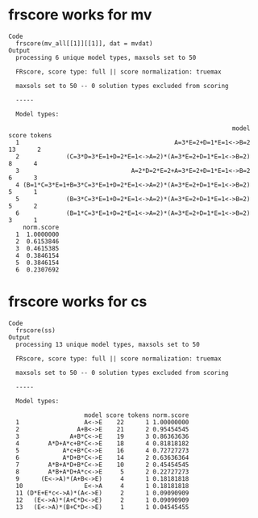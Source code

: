 # frscore works for mv

    Code
      frscore(mv_all[[1]][[1]], dat = mvdat)
    Output
      processing 6 unique model types, maxsols set to 50 
      
      FRscore, score type: full || score normalization: truemax 
      
      maxsols set to 50 -- 0 solution types excluded from scoring 
      
      -----
       
      Model types: 
      
                                                                  model score tokens
      1                                           A=3*E=2+D=1*E=1<->B=2    13      2
      2             (C=3*D=3*E=1+D=2*E=1<->A=2)*(A=3*E=2+D=1*E=1<->B=2)     8      4
      3                               A=2*D=2*E=2+A=3*E=2+D=1*E=1<->B=2     6      3
      4 (B=1*C=3*E=1+B=3*C=3*E=1+D=2*E=1<->A=2)*(A=3*E=2+D=1*E=1<->B=2)     5      1
      5             (B=3*C=3*E=1+D=2*E=1<->A=2)*(A=3*E=2+D=1*E=1<->B=2)     5      2
      6             (B=1*C=3*E=1+D=2*E=1<->A=2)*(A=3*E=2+D=1*E=1<->B=2)     3      1
        norm.score
      1  1.0000000
      2  0.6153846
      3  0.4615385
      4  0.3846154
      5  0.3846154
      6  0.2307692
      
      

# frscore works for cs

    Code
      frscore(ss)
    Output
      processing 13 unique model types, maxsols set to 50 
      
      FRscore, score type: full || score normalization: truemax 
      
      maxsols set to 50 -- 0 solution types excluded from scoring 
      
      -----
       
      Model types: 
      
                         model score tokens norm.score
      1                  A<->E    22      1 1.00000000
      2                A+B<->E    21      2 0.95454545
      3              A+B*C<->E    19      3 0.86363636
      4        A*D+A*c+B*C<->E    18      4 0.81818182
      5            A*c+B*C<->E    16      4 0.72727273
      6            A*D+B*C<->E    14      2 0.63636364
      7        A*B+A*D+B*C<->E    10      2 0.45454545
      8        A*B+A*D+A*c<->E     5      2 0.22727273
      9      (E<->A)*(A+B<->E)     4      1 0.18181818
      10                 E<->A     4      1 0.18181818
      11 (D*E+E*c<->A)*(A<->E)     2      1 0.09090909
      12   (E<->A)*(A+C*D<->E)     2      1 0.09090909
      13   (E<->A)*(B+C*D<->E)     1      1 0.04545455
      
      


